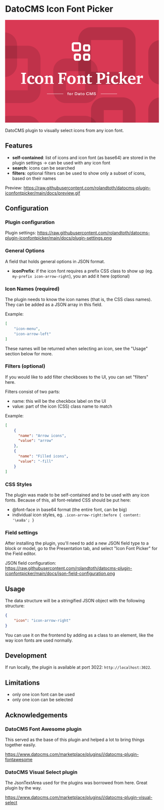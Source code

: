 # DatoCMS Icon Font Picker

![Cover](https://raw.githubusercontent.com/rolandtoth/datocms-plugin-iconfontpicker/main/docs/cover.png)

DatoCMS plugin to visually select icons from any icon font.

## Features

- **self-contained**: list of icons and icon font (as base64) are stored in the plugin settings -> can be used with any icon font
- **search**: icons can be searched
- **filters**: optional filters can be used to show only a subset of icons, based on their names

Preview: https://raw.githubusercontent.com/rolandtoth/datocms-plugin-iconfontpicker/main/docs/preview.gif

## Configuration

### Plugin configuration

Plugin settings: https://raw.githubusercontent.com/rolandtoth/datocms-plugin-iconfontpicker/main/docs/plugin-settings.png

### General Options

A field that holds general options in JSON format.

- **iconPrefix**: if the icon font requires a prefix CSS class to show up (eg. `my-prefix icon-arrow-right`), you an add it here (optional)

### Icon Names (required)

The plugin needs to know the icon names (that is, the CSS class names). They can be added as a JSON array in this field.

Example:

```json
[
    "icon-menu",
    "icon-arrow-left"
]
```

These names will be returned when selecting an icon, see the "Usage" section below for more.

### Filters (optional)

If you would like to add filter checkboxes to the UI, you can set "filters" here.

Filters consist of two parts:

- name: this will be the checkbox label on the UI
- value: part of the icon (CSS) class name to match

Example:

```json
[
    {
      "name": "Arrow icons",
      "value": "arrow"
    },
    {
      "name": "Filled icons",
      "value": "-fill"
    }
]
```

### CSS Styles

The plugin was made to be self-contained and to be used with any icon fonts. Because of this, all font-related CSS should be put here:

- @font-face in base64 format (the entire font, can be big)
- individual icon styles, eg. `.icon-arrow-right:before { content: '\ea8a'; }`

### Field settings

After installing the plugin, you'll need to add a new JSON field type to a block or model, go to the Presentation tab, and select "Icon Font Picker" for the Field editor.

JSON field configuration: https://raw.githubusercontent.com/rolandtoth/datocms-plugin-iconfontpicker/main/docs/json-field-configuration.png

## Usage

The data structure will be a stringified JSON object with the following structure:

```json
{
    "icon": "icon-arrow-right"
}
```

You can use it on the frontend by adding as a class to an element, like the way icon fonts are used normally.

## Development

If run locally, the plugin is available at port 3022: `http://localhost:3022`.

## Limitations

- only one icon font can be used
- only one icon can be selected

## Acknowledgements

### DatoCMS Font Awesome plugin

This served as the base of this plugin and helped a lot to bring things together easily.

<https://www.datocms.com/marketplace/plugins/i/datocms-plugin-fontawesome>

### DatoCMS Visual Select plugin

The JsonTextArea used for the plugins was borrowed from here. Great plugin by the way.

<https://www.datocms.com/marketplace/plugins/i/datocms-plugin-visual-select>
